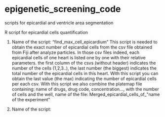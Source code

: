 # epigenetic_screening_code
scripts for epicardial and ventricle area segmentation


R script for epicardial cells quantification 

1) Name of the script: “find_max_cell_epicardium”
This script is needed to obtain the exact number of epicardial cells from the csv file obtained from Fiji after analyze particles.
In those csv files indeed, each epicardial cells of one heart is listed one by one with their relative parameters. the first column of the csvs (without header) indicates the number of the cells (1,2,3..), the last number (the biggest) indicates the total number of the epicardial cells in this heart. With this script you can obtain the last value (the max) indicating the number of epicardial cells per each csv.
With this script we also combine the platemap file containing: name of drugs, drug code, concentration..., with the number of cells and the well, name of the file: Merged_epicardial_cells_of_"name of the experiment"


2) Name of the script: 


